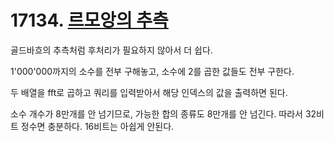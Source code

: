 # 17134. [르모앙의 추측](./17134.cpp)

골드바흐의 추측처럼 후처리가 필요하지 않아서 더 쉽다.

1'000'000까지의 소수를 전부 구해놓고, 소수에 2를 곱한 값들도 전부 구한다.

두 배열을 fft로 곱하고 쿼리를 입력받아서 해당 인덱스의 값을 출력하면 된다.

소수 개수가 8만개를 안 넘기므로, 가능한 합의 종류도 8만개를 안 넘긴다. 따라서 32비트 정수면 충분하다. 16비트는 아쉽게 안된다.

